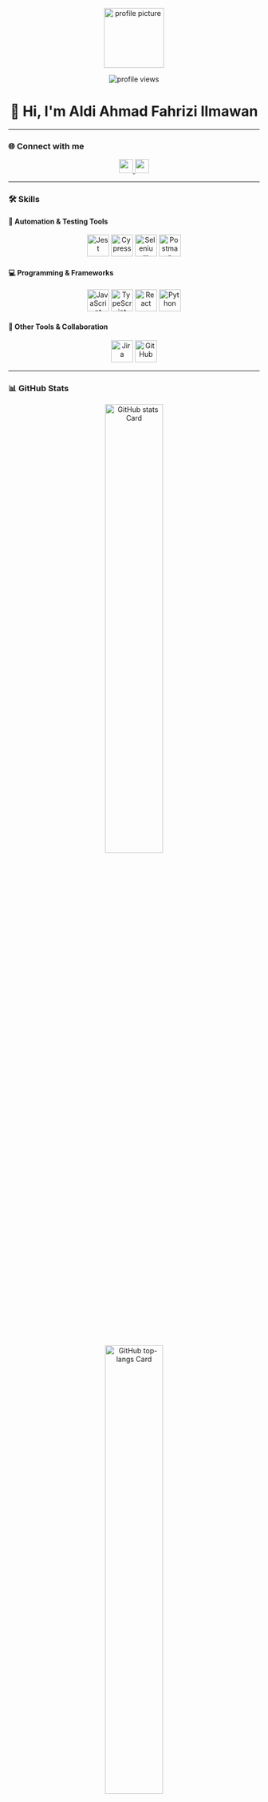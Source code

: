 <p align="center">
  <img src="https://avatars.githubusercontent.com/u/102520149?v=4&s=120" alt="profile picture" width="120" height="120" />
</p>

<p align="center">
  <img src="https://komarev.com/ghpvc/?username=aldifhrent&label=Profile%20views&color=0e75b6&style=flat" alt="profile views" />
</p>

<h1 align="center">👋 Hi, I'm Aldi Ahmad Fahrizi Ilmawan</h1>

---

### 🌐 Connect with me

<p align="center">
  <a href="https://www.instagram.com/aldi.fhr" target="_blank">
    <img src="https://img.shields.io/badge/Instagram-E4405F?style=for-the-badge&logo=instagram&logoColor=white" height="28" />
  </a>
  <a href="https://www.linkedin.com/in/aldifahrizi" target="_blank">
    <img src="https://img.shields.io/badge/LinkedIn-0077B5?style=for-the-badge&logo=linkedin&logoColor=white" height="28" />
  </a>
</p>

---

### 🛠️ Skills

#### 🧪 Automation & Testing Tools
<p align="center">
  <img src="https://cdn.simpleicons.org/jest/C21325" height="44" alt="Jest" />
  <img src="https://cdn.simpleicons.org/cypress/17202c" height="44" alt="Cypress" />
  <img src="https://cdn.simpleicons.org/selenium/43b02a" height="44" alt="Selenium" />
  <img src="https://cdn.simpleicons.org/postman/FF6C37" height="44" alt="Postman" />
</p>

#### 💻 Programming & Frameworks
<p align="center">
  <img src="https://cdn.simpleicons.org/javascript/F7DF1E" height="44" alt="JavaScript" />
  <img src="https://cdn.simpleicons.org/typescript/3178C6" height="44" alt="TypeScript" />
  <img src="https://cdn.simpleicons.org/react/61DAFB" height="44" alt="React" />
  <img src="https://cdn.simpleicons.org/python/3776AB" height="44" alt="Python" />
</p>

#### 🔧 Other Tools & Collaboration
<p align="center">
  <img src="https://cdn.simpleicons.org/jira/0052CC" height="44" alt="Jira" />
  <img src="https://cdn.simpleicons.org/github/181717" height="44" alt="GitHub" />
</p>

---

### 📊 GitHub Stats

<p align="center">
  <img width="48%" src="https://github-readme-stats.vercel.app/api?username=aldifhrent&theme=react&hide_title=false&hide_rank=false&show_icons=false&include_all_commits=false&count_private=true&line_height=23" alt="GitHub stats Card" />
<!--   <img width="48%" src="https://streak-stats.demolab.com/?user=aldifhrent&theme=react" alt="GitHub streak Card" /> -->
</p>

<p align="center">
  <img width="48%" src="https://github-readme-stats.vercel.app/api/top-langs?username=aldifhrent&theme=react&hide_title=false&layout=compact&langs_count=6&hide_progress=false&card_width=400" alt="GitHub top-langs Card" />
</p>

---

### 🎧 Spotify Now Playing

<p align="center">
  <a href="https://spotify-github-profile.kittinanx.com/api/view?uid=pc8dduhx94tlvj6ai7wnh8b6l&redirect=true">
    <img src="https://spotify-github-profile.kittinanx.com/api/view?uid=pc8dduhx94tlvj6ai7wnh8b6l&cover_image=true&theme=default&show_offline=true&background_color=121212&interchange=false" alt="Spotify Now Playing" />
  </a>
</p>

---

### 🧪 QA / Dev Projects

> *(Coming Soon: Add your portfolio or GitHub repositories here)*

---

> Feel free to fork, clone, and reach out if you’d like to collaborate!
